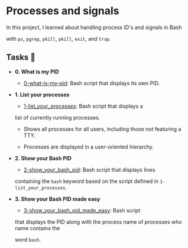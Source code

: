 # Processes and signals

In this project, I learned about handling process ID's and signals in Bash

with `ps`, `pgrep`, `pkill`, `pkill`, `exit`, and `trap`.

## Tasks :page_with_curl:

* **0. What is my PID**

  * [0-what-is-my-pid](./0-what-is-my-pid): Bash script that displays its own PID.

* **1. List your processes**

  * [1-list_your_processes](./1-list_your_processes): Bash script that displays a

  list of currently running processes.

  * Shows all processes for all users, including those not featuring a TTY.

  * Processes are displayed in a user-oriented hierarchy.

* **2. Show your Bash PID**

  * [2-show_your_bash_pid](./2-show_your_bash_pid): Bash script that displays lines

  containing the `bash` keyword based on the script defined in `1-list_your_processes`.

* **3. Show your Bash PID made easy**

  * [3-show_your_bash_pid_made_easy](./3-show_your_bash_pid_made_easy): Bash script

  that displays the PID along with the process name of processes who name contains the

  word `bash`.
